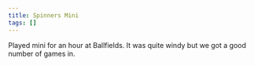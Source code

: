```yaml
---
title: Spinners Mini
tags: []
---
```


Played mini for an hour at Ballfields. It was quite windy but we got a good number of games in.

